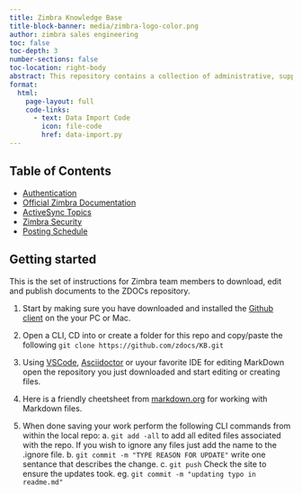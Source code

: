 ```yaml
---
title: Zimbra Knowledge Base
title-block-banner: media/zimbra-logo-color.png
author: zimbra sales engineering 
toc: false
toc-depth: 3
number-sections: false
toc-location: right-body
abstract: This repository contains a collection of administrative, support, and best practice documention to help partners find the right information.
format:
  html:
    page-layout: full
    code-links:
      - text: Data Import Code
        icon: file-code
        href: data-import.py
---
```


## Table of Contents
- [Authentication](auth/auth.md)
- [Official Zimbra Documentation](officialzimbra/docs.md)
- [ActiveSync Topics](async/topics.md)
- [Zimbra Security](sec/security.md)
- [Posting Schedule](https://github.com)

## Getting started
This is the set of instructions for Zimbra team members to download, edit and publish documents to the ZDOCs repository.

1. Start by making sure you have downloaded and installed the [Github client](https://github.com/apps/desktop) on the your PC or Mac.

2. Open a CLI, CD into or create a folder for this repo and copy/paste the following `git clone https://github.com/zdocs/KB.git`
3. Using [VSCode](https://code.visualstudio.com/Download), [Asciidoctor](https://asciidoctor.org/) or uyour favorite IDE for editing MarkDown open the repository you just downloaded and start editing or creating files. 
4. Here is a friendly cheetsheet from [markdown.org](https://www.markdownguide.org/cheat-sheet/) for working with Markdown files.  
5. When done saving your work perform the following CLI commands from within the local repo: 
    a. `git add -all` to add all edited files associated with the repo. If you wish to ignore any files just add the name to the .ignore file. 
    b. `git commit -m "TYPE REASON FOR UPDATE"` write one sentance that describes the change. 
    c. `git push` Check the site to ensure the updates took. eg. `git commit -m "updating typo in readme.md"`

